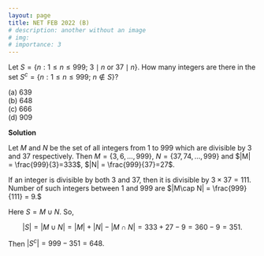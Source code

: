 ```yaml
---
layout: page
title: NET FEB 2022 (B)
# description: another without an image
# img:
# importance: 3
---
```

<!-- # **NET FEB 2022 (B):**  -->

Let $S = \{n : 1\le n \le 999;\ 3 \mid n \text{ or } 37 \mid n\}$. How many integers are there in the set $S^c = \{n : 1 \le n \le 999;\ n\not\in S\}$?

(a) $639$<br>
(b) $648$<br>
(c) $666$<br>
(d) $909$<br>

**Solution**

Let $M$ and $N$ be the set of all integers from $1$ to $999$ which are
divisible by $3$ and $37$ respectively. Then $M=\{3, 6,\ldots,999\}$,
$N=\{37, 74,\ldots,999\}$ and $|M| = \frac{999}{3}=333$,
$|N| = \frac{999}{37}=27$.<br>

If an integer is divisible by both $3$ and $37$, then it is divisible by
$3 \times 37 = 111$. Number of such integers between $1$ and $999$ are
$|M\cap N| = \frac{999}{111} = 9.$<br>

Here $S = M \cup N$. So,

$$|S| = |M \cup N| = |M| + |N| - |M \cap N| = 333 + 27 - 9 = 360 - 9 = 351.$$

Then $|S^c| = 999-351 = 648.$


